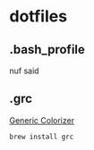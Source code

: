 # dotfiles

## .bash_profile
nuf said

## .grc

[Generic Colorizer](https://korpus.sk/~garabik/software/grc.html)

`brew install grc`
